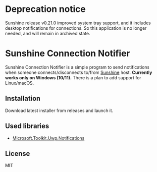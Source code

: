 # Deprecation notice

Sunshine release v0.21.0 improved system tray support, and it includes desktop notifications for connections. So this application is no longer needed, and will remain in archived state.

# Sunshine Connection Notifier

Sunshine Connection Notifier is a simple program to send notifications when someone connects/disconnects to/from [Sunshine](https://github.com/LizardByte/Sunshine) host. **Currently works only on Windows (10/11).** There is a plan to add support for Linux/macOS.

## Installation

Download latest installer from releases and launch it.

## Used libraries

* [Microsoft.Toolkit.Uwp.Notifications](https://github.com/CommunityToolkit/WindowsCommunityToolkit)

## License

MIT

